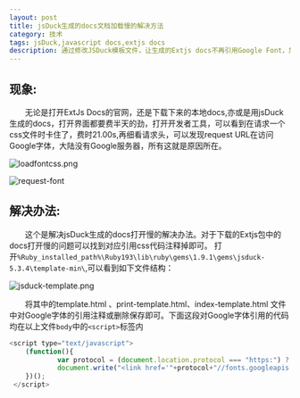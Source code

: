 ```yaml
---
layout: post
title: jsDuck生成的docs文档加载慢的解决方法
category: 技术
tags: jsDuck,javascript docs,extjs docs
description: 通过修改JSDuck模板文件，让生成的Extjs docs不再引用Google Font，加快页面加载速度
---
```


## 现象:
　　无论是打开ExtJs Docs的官网，还是下载下来的本地docs,亦或是用jsDuck生成的docs，打开界面都要费半天的劲，打开开发者工具，可以看到在请求一个css文件时卡住了，费时21.00s,再细看请求头，可以发现request URL在访问Google字体，大陆没有Google服务器，所有这就是原因所在。  

![loadfontcss.png](../../../public/img/JSDuck-docs-loading-slow/loadfontcss.png)

![request-font](../../../public/img/JSDuck-docs-loading-slow/request-googleFont-URL.PNG)

## 解决办法:
　　这个是解决jsDuck生成的docs打开慢的解决办法。对于下载的Extjs包中的docs打开慢的问题可以找到对应引用css代码注释掉即可。
打开`%Ruby_installed_path%\Ruby193\lib\ruby\gems\1.9.1\gems\jsduck-5.3.4\template-min\`,可以看到如下文件结构：

![jsduck-template.png](../../../public/img/JSDuck-docs-loading-slow/jsduck-template.png)

　　将其中的template.html 、print-template.html、index-template.html  文件中对Google字体的引用注释或删除保存即可。下面这段对Google字体引用的代码均在以上文件`body`中的`<script>`标签内

```javascript
<script type="text/javascript">
  	(function(){
    		var protocol = (document.location.protocol === "https:") ? "https:" : "http:";
    		document.write("<link href='"+protocol+"//fonts.googleapis.com/css?family=Exo' rel='stylesheet' type='text/css' />");
  	})();
 </script> 

```

